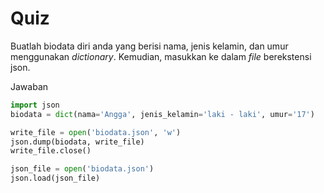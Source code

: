 # Quiz

Buatlah biodata diri anda yang berisi nama, jenis kelamin, dan umur menggunakan *dictionary*. Kemudian, masukkan ke dalam *file* berekstensi json.

Jawaban

```py
import json
biodata = dict(nama='Angga', jenis_kelamin='laki - laki', umur='17')

write_file = open('biodata.json', 'w')
json.dump(biodata, write_file)
write_file.close()

json_file = open('biodata.json')
json.load(json_file)
```
